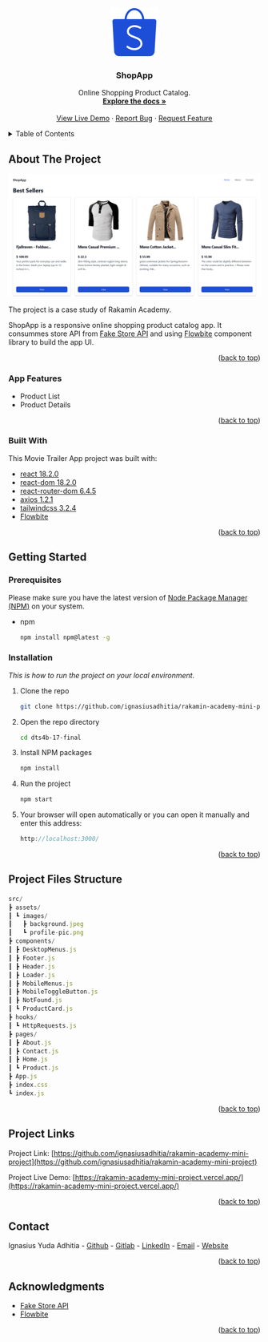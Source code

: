 <!-- PROJECT LOGO -->
<br />
<div align="center">  
  <div>
    <a href="https://github.com/ignasiusadhitia/rakamin-academy-mini-project">    
      <img src="media/shopapp.png" alt="shopapp_image">
    </a>
  </div>
  
  <h3 align="center">ShopApp</h3>

  <p align="center">
  Online Shopping Product Catalog.
    <br />
    <a href="https://github.com/ignasiusadhitia/rakamin-academy-mini-project"><strong>Explore the docs »</strong></a>
    <br />
    <br />
    <a href="https://rakamin-academy-mini-project.vercel.app/">View Live Demo</a>
    ·
    <a href="https://github.com/ignasiusadhitia/rakamin-academy-mini-project/issues">Report Bug</a>
    ·
    <a href="https://github.com/ignasiusadhitia/rakamin-academy-mini-project/issues">Request Feature</a>
  </p>
</div>



<!-- TABLE OF CONTENTS -->
<details>
  <summary>Table of Contents</summary>
  <ol>
    <li>
      <a href="#about-the-project">About The Project</a>
      <ul>
        <li><a href="#built-with">Built With</a></li>
      </ul>
    </li>
    <li>
      <a href="#getting-started">Getting Started</a>
      <ul>
        <li><a href="#prerequisites">Prerequisites</a></li>
        <li><a href="#installation">Installation</a></li>
      </ul>
    </li>    
    <li><a href="#project-files-structure">Project Files Structure</a></li>  
    <li><a href="#project-links">Project Links</a></li>
    <li><a href="#contact">Contact</a></li>    
    <li><a href="#acknowledgments">Acknowledgments</a></li> 
  </ol>
</details>



<!-- ABOUT THE PROJECT -->
## About The Project

[![Movie Trailer][product-screenshot]](https://rakamin-academy-mini-project.vercel.app/)

The project is a case study of Rakamin Academy.

ShopApp is a responsive online shopping product catalog app. It consummes store API from [Fake Store API](https://fakestoreapi.com/) and using [Flowbite](https://flowbite.com/) component library to build the app UI.

<p align="right">(<a href="#top">back to top</a>)</p>


### App Features

* Product List
* Product Details

<p align="right">(<a href="#top">back to top</a>)</p>


### Built With

This Movie Trailer App project was built with:
* [react 18.2.0](https://reactjs.org/)
* [react-dom 18.2.0](https://reactjs.org/)
* [react-router-dom 6.4.5](https://reactrouter.com/en/main)
* [axios 1.2.1](https://axios-http.com/docs/intro)
* [tailwindcss 3.2.4](https://tailwindcss.com/)
* [Flowbite](https://flowbite.com/)



<p align="right">(<a href="#top">back to top</a>)</p>



<!-- GETTING STARTED -->
## Getting Started

### Prerequisites

Please make sure you have the latest version of [Node Package Manager (NPM)](https://www.npmjs.com/) on your system.
* npm
  ```sh
  npm install npm@latest -g
  ```

### Installation

_This is how to run the project on your local environment._

1. Clone the repo
   ```sh
   git clone https://github.com/ignasiusadhitia/rakamin-academy-mini-project.git
   ```
2. Open the repo directory
   ```sh
   cd dts4b-17-final
   ```
3. Install NPM packages
   ```sh
   npm install
   ```
4. Run the project
   ```js
   npm start
   ```
5. Your browser will open automatically or you can open it manually and enter this address:
   ```js
   http://localhost:3000/
   ```
   
<p align="right">(<a href="#top">back to top</a>)</p>



<!-- PROJECT FILES STRUCTURE -->
## Project Files Structure

```js
src/
┣ assets/
┃ ┗ images/
┃   ┣ background.jpeg
┃   ┗ profile-pic.png
┣ components/
┃ ┣ DesktopMenus.js
┃ ┣ Footer.js
┃ ┣ Header.js
┃ ┣ Loader.js
┃ ┣ MobileMenus.js
┃ ┣ MobileToggleButton.js
┃ ┣ NotFound.js
┃ ┗ ProductCard.js
┣ hooks/
┃ ┗ HttpRequests.js
┣ pages/
┃ ┣ About.js
┃ ┣ Contact.js
┃ ┣ Home.js
┃ ┗ Product.js
┣ App.js
┣ index.css
┗ index.js

```

<p align="right">(<a href="#top">back to top</a>)</p>



<!-- PROJECT LINKS -->
## Project Links

Project Link: [https://github.com/ignasiusadhitia/rakamin-academy-mini-project](https://github.com/ignasiusadhitia/rakamin-academy-mini-project)

Project Live Demo: [https://rakamin-academy-mini-project.vercel.app/](https://rakamin-academy-mini-project.vercel.app/)

<p align="right">(<a href="#top">back to top</a>)</p>



<!-- CONTACT -->
## Contact

Ignasius Yuda Adhitia - [Github](https://github.com/ignasiusadhitia/) - [Gitlab](https://gitlab.com/ignasiusadhitia/) - [LinkedIn](https://www.linkedin.com/in/ignasiusadhitia/) - [Email](hi@ignasiusadhitia.com) - [Website](www.ignasiusadhitia.com)

<p align="right">(<a href="#top">back to top</a>)</p>



<!-- ACKNOWLEDGMENTS -->
## Acknowledgments

* [Fake Store API](https://fakestoreapi.com/)
* [Flowbite](https://flowbite.com/)

<p align="right">(<a href="#top">back to top</a>)</p>



<!-- MARKDOWN LINKS & IMAGES -->
[product-logo]:https://github.com/
[product-screenshot]:media/screenshot.png


